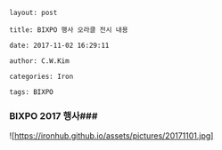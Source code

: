 ```
layout: post

title: BIXPO 행사 오라클 전시 내용

date: 2017-11-02 16:29:11

author: C.W.Kim

categories: Iron

tags: BIXPO
```

### BIXPO 2017 행사###

![https://ironhub.github.io/assets/pictures/20171101.jpg]  

